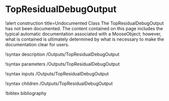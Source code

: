 <!-- MOOSE Documentation Stub: Remove this when content is added. -->

# TopResidualDebugOutput

!alert construction title=Undocumented Class
The TopResidualDebugOutput has not been documented. The content contained on this page includes the
typical automatic documentation associated with a MooseObject; however, what is contained is
ultimately determined by what is necessary to make the documentation clear for users.

!syntax description /Outputs/TopResidualDebugOutput

!syntax parameters /Outputs/TopResidualDebugOutput

!syntax inputs /Outputs/TopResidualDebugOutput

!syntax children /Outputs/TopResidualDebugOutput

!bibtex bibliography
